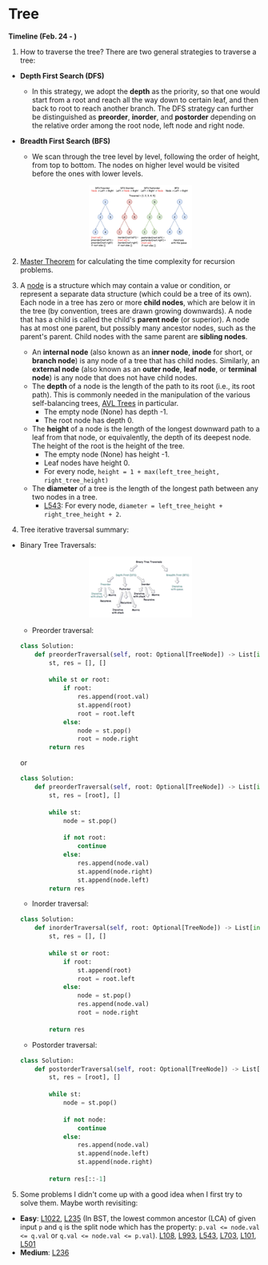 # Tree
**Timeline (Feb. 24 - )**
1. How to traverse the tree? There are two general strategies to traverse a tree:
  * **Depth First Search (DFS)**
    * In this strategy, we adopt the **depth** as the priority, so that one would start from a root and reach all the way down to certain leaf, and then back to root to reach another branch. The DFS strategy can further be distinguished as **preorder**, **inorder**, and **postorder** depending on the relative order among the root node, left node and right node.
  * **Breadth First Search (BFS)**
    * We scan through the tree level by level, following the order of height, from top to bottom. The nodes on higher level would be visited before the ones with lower levels.
    
    <p align="center">
        <img src="../imgs/tree_traversal.png" width="43%"/>
    </p>

2. [Master Theorem](../resources/master_theorem.pdf) for calculating the time complexity for recursion problems.

3. A [node](https://en.wikipedia.org/wiki/Node_(computer_science)) is a structure which may contain a value or condition, or represent a separate data structure (which could be a tree of its own). Each node in a tree has zero or more **child nodes**, which are below it in the tree (by convention, trees are drawn growing downwards). A node that has a child is called the child's **parent node** (or superior). A node has at most one parent, but possibly many ancestor nodes, such as the parent's parent. Child nodes with the same parent are **sibling nodes**.
    * An **internal node** (also known as an **inner node**, **inode** for short, or **branch node**) is any node of a tree that has child nodes. Similarly, an **external node** (also known as an **outer node**, **leaf node**, or **terminal node**) is any node that does not have child nodes.
    * The **depth** of a node is the length of the path to its root (i.e., its root path). This is commonly needed in the manipulation of the various self-balancing trees, [AVL Trees](https://en.wikipedia.org/wiki/AVL_tree) in particular. 
      * The empty node (None) has depth -1.
      * The root node has depth 0. 
    * The **height** of a node is the length of the longest downward path to a leaf from that node, or equivalently, the depth of its deepest node. The height of the root is the height of the tree. 
      * The empty node (None) has height -1.
      * Leaf nodes have height 0.
      * For every node, `height = 1 + max(left_tree_height, right_tree_height)`
    * The **diameter** of a tree is the length of the longest path between any two nodes in a tree. 
      * [L543](https://leetcode.com/problems/diameter-of-binary-tree/): For every node, `diameter = left_tree_height + right_tree_height + 2`.
 
4. Tree iterative traversal summary:
  * Binary Tree Traversals:
    <p align="center">
        <img src="../imgs/tree_traversal_summary.png" width="43%"/>
    </p>
    
    * Preorder traversal:

     ```python
     class Solution:
         def preorderTraversal(self, root: Optional[TreeNode]) -> List[int]:
             st, res = [], []
        
             while st or root:
                 if root:
                     res.append(root.val)
                     st.append(root)
                     root = root.left
                 else:
                     node = st.pop()
                     root = node.right
             return res
     ```
       or 
     ```python
     class Solution:
         def preorderTraversal(self, root: Optional[TreeNode]) -> List[int]:
             st, res = [root], []
        
             while st:
                 node = st.pop()
                 
                 if not root:
                     continue
                 else:
                     res.append(node.val)
                     st.append(node.right)
                     st.append(node.left)
             return res
      ```
       
       
     * Inorder traversal:

      ```python
      class Solution:
          def inorderTraversal(self, root: Optional[TreeNode]) -> List[int]:
              st, res = [], []
        
              while st or root:
                  if root:
                      st.append(root)
                      root = root.left
                  else:
                      node = st.pop()
                      res.append(node.val)
                      root = node.right
                
              return res
      ```
     * Postorder traversal:

      ```python
      class Solution:
          def postorderTraversal(self, root: Optional[TreeNode]) -> List[int]:
              st, res = [root], []
        
              while st:
                  node = st.pop()
            
                  if not node:
                      continue
                  else:
                      res.append(node.val)
                      st.append(node.left)
                      st.append(node.right)
                
              return res[::-1]
       ```

5. Some problems I didn't come up with a good idea when I first try to solve them. Maybe worth revisiting:
  * **Easy**: [L1022](https://leetcode.com/problems/sum-of-root-to-leaf-binary-numbers/), [L235](https://leetcode.com/problems/lowest-common-ancestor-of-a-binary-search-tree/) (In BST, the lowest common ancestor (LCA) of given input `p` and `q` is the split node which has the property: `p.val <= node.val <= q.val` or `q.val <= node.val <= p.val`). [L108](https://leetcode.com/problems/convert-sorted-array-to-binary-search-tree/), [L993](https://leetcode.com/problems/cousins-in-binary-tree/), [L543](https://leetcode.com/problems/diameter-of-binary-tree/), [L703](https://leetcode.com/problems/kth-largest-element-in-a-stream/), [L101](https://leetcode.com/problems/symmetric-tree/), [L501](https://leetcode.com/problems/find-mode-in-binary-search-tree/)
  * **Medium**: [L236](https://leetcode.com/problems/lowest-common-ancestor-of-a-binary-tree/solution/)
